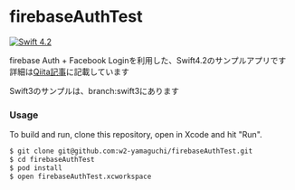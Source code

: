 # firebaseAuthTest

[![Swift 4.2](https://img.shields.io/badge/swift-4.2-orange.svg?style=flat)][swift]

firebase Auth + Facebook Loginを利用した、Swift4.2のサンプルアプリです
詳細は[Qiita記事][qiita]に記載しています

Swift3のサンプルは、branch:swift3にあります

### Usage

To build and run, clone this repository, open in Xcode and hit "Run".

```bash
$ git clone git@github.com:w2-yamaguchi/firebaseAuthTest.git
$ cd firebaseAuthTest
$ pod install
$ open firebaseAuthTest.xcworkspace
```

[swift]: https://github.com/apple/swift
[qiita]: http://qiita.com/w2-yamaguchi/items/6aabc18759e863a87d9f
